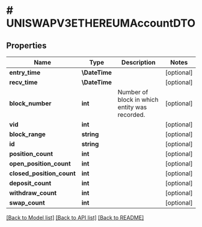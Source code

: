 # # UNISWAPV3ETHEREUMAccountDTO

## Properties

Name | Type | Description | Notes
------------ | ------------- | ------------- | -------------
**entry_time** | **\DateTime** |  | [optional]
**recv_time** | **\DateTime** |  | [optional]
**block_number** | **int** | Number of block in which entity was recorded. | [optional]
**vid** | **int** |  | [optional]
**block_range** | **string** |  | [optional]
**id** | **string** |  | [optional]
**position_count** | **int** |  | [optional]
**open_position_count** | **int** |  | [optional]
**closed_position_count** | **int** |  | [optional]
**deposit_count** | **int** |  | [optional]
**withdraw_count** | **int** |  | [optional]
**swap_count** | **int** |  | [optional]

[[Back to Model list]](../../README.md#models) [[Back to API list]](../../README.md#endpoints) [[Back to README]](../../README.md)
